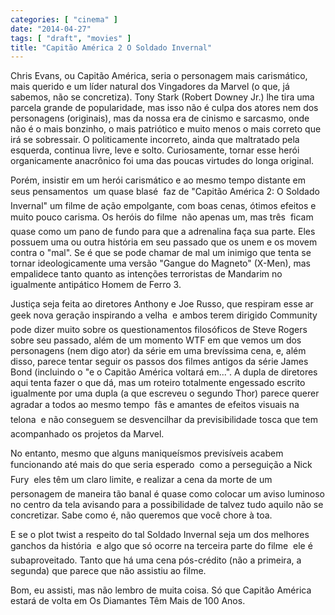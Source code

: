 ```yaml
---
categories: [ "cinema" ]
date: "2014-04-27"
tags: [ "draft", "movies" ]
title: "Capitão América 2 O Soldado Invernal"
---
```

Chris Evans, ou Capitão América, seria o personagem mais carismático,
mais querido e um líder natural dos Vingadores da Marvel (o que, já
sabemos, não se concretiza). Tony Stark (Robert Downey Jr.) lhe tira
uma parcela grande de popularidade, mas isso não é culpa dos atores
nem dos personagens (originais), mas da nossa era de cinismo e sarcasmo,
onde não é o mais bonzinho, o mais patriótico e muito menos o mais
correto que irá se sobressair. O politicamente incorreto, ainda que
maltratado pela esquerda, continua livre, leve e solto. Curiosamente,
tornar esse herói organicamente anacrônico foi uma das poucas virtudes
do longa original.

Porém, insistir em um herói carismático e ao mesmo tempo distante em
seus pensamentos  um quase blasé  faz de "Capitão América 2: O
Soldado Invernal" um filme de ação empolgante, com boas cenas, ótimos
efeitos e muito pouco carisma. Os heróis do filme  não apenas um,
mas três  ficam quase como um pano de fundo para que a adrenalina
faça sua parte. Eles possuem uma ou outra história em seu passado
que os unem e os movem contra o "mal". Se é que se pode chamar de mal
um inimigo que tenta se tornar ideologicamente uma versão "Gangue do
Magneto" (X-Men), mas empalidece tanto quanto as intenções terroristas
de Mandarim no igualmente antipático Homem de Ferro 3.

Justiça seja feita ao diretores Anthony e Joe Russo, que respiram esse
ar geek nova geração inspirando a velha  e ambos terem dirigido
Community pode dizer muito sobre os questionamentos filosóficos de
Steve Rogers sobre seu passado, além de um momento WTF em que vemos
um dos personagens (nem digo ator) da série em uma brevíssima cena,
e, além disso, parece tentar seguir os passos dos filmes antigos da
série James Bond (incluindo o "e o Capitão América voltará em...". A
dupla de diretores aqui tenta fazer o que dá, mas um roteiro totalmente
engessado escrito igualmente por uma dupla (a que escreveu o segundo Thor)
parece querer agradar a todos ao mesmo tempo  fãs e amantes de efeitos
visuais na telona  e não conseguem se desvencilhar da previsibilidade
tosca que tem acompanhado os projetos da Marvel.

No entanto, mesmo que alguns maniqueísmos previsíveis acabem funcionando
até mais do que seria esperado  como a perseguição a Nick Fury 
eles têm um claro limite, e realizar a cena da morte de um personagem
de maneira tão banal é quase como colocar um aviso luminoso no centro
da tela avisando para a possibilidade de talvez tudo aquilo não se
concretizar. Sabe como é, não queremos que você chore à toa.

E se o plot twist a respeito do tal Soldado Invernal seja um dos melhores
ganchos da história  e algo que só ocorre na terceira parte do
filme  ele é subaproveitado. Tanto que há uma cena pós-crédito
(não a primeira, a segunda) que parece que não assistiu ao filme.

Bom, eu assisti, mas não lembro de muita coisa. Só que Capitão América
estará de volta em Os Diamantes Têm Mais de 100 Anos.
